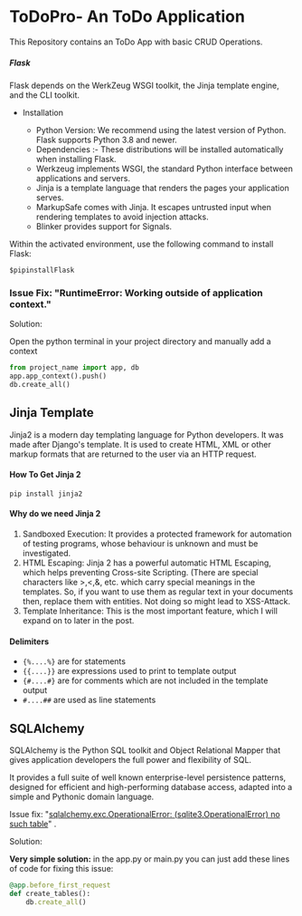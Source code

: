 # ToDoPro- An ToDo Application

This Repository contains an ToDo App with basic CRUD Operations.

##### Flask

Flask depends on the WerkZeug WSGI toolkit, the Jinja template engine, and the CLI toolkit.

* Installation

  * Python Version:  We recommend using the latest version of Python. Flask supports Python 3.8 and newer.
  * Dependencies :-  These distributions will be installed automatically when installing Flask.
  * Werkzeug implements WSGI, the standard Python interface between applications and servers.
  * Jinja is a template language that renders the pages your application serves.
  * MarkupSafe comes with Jinja. It escapes untrusted input when rendering templates to avoid injection attacks.
  * Blinker provides support for Signals.

Within the activated environment, use the following command to install Flask:

```
$pipinstallFlask
```

### Issue Fix: "RuntimeError: Working outside of application context."

Solution:

Open the python terminal in your project directory and manually add a context

```python
from project_name import app, db
app.app_context().push()
db.create_all()
```

## Jinja Template

Jinja2 is a modern day templating language for Python developers. It was made after Django's template. It is used to create HTML, XML or other markup formats that are returned to the user via an HTTP request.

#### How To Get Jinja 2

```
pip install jinja2
```

#### Why do we need Jinja 2

1. Sandboxed Execution: It provides a protected framework for automation of testing programs, whose behaviour is unknown and must be investigated.
2. HTML Escaping: Jinja 2 has a powerful automatic HTML Escaping, which helps preventing Cross-site Scripting. (There are special characters like >,<,&, etc. which carry special meanings in the templates. So, if you want to use them as regular text in your documents then, replace them with entities. Not doing so might lead to XSS-Attack.
3. Template Inheritance: This is the most important feature, which I will expand on to later in the post.

#### Delimiters

* `{%....%}` are for statements
* `{{....}}` are expressions used to print to template output
* `{#....#}` are for comments which are not included in the template output
* `#....##` are used as line statements

## SQLAlchemy

SQLAlchemy is the Python SQL toolkit and Object Relational Mapper that gives application developers the full power and flexibility of SQL.

It provides a full suite of well known enterprise-level persistence patterns, designed for efficient and high-performing database access, adapted into a simple and Pythonic domain language.

Issue fix: "[sqlalchemy.exc.OperationalError: (sqlite3.OperationalError) no such table](https://stackoverflow.com/questions/44941757/sqlalchemy-exc-operationalerror-sqlite3-operationalerror-no-such-table)" .

Solution:

**Very simple solution:** in the app.py or main.py you can just add these lines of code for fixing this issue:

```ruby
@app.before_first_request
def create_tables():
    db.create_all()
```

